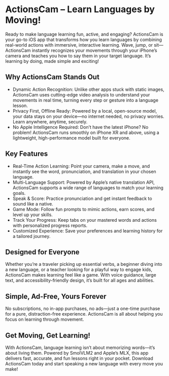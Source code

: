 # ActionsCam – Learn Languages by Moving!

Ready to make language learning fun, active, and engaging? ActionsCam is your go-to iOS app that transforms how you learn languages by combining real-world actions with immersive, interactive learning. Wave, jump, or sit—ActionsCam instantly recognizes your movements through your iPhone’s camera and teaches you how to say them in your target language. It’s learning by doing, made simple and exciting!

## Why ActionsCam Stands Out
* Dynamic Action Recognition: Unlike other apps stuck with static images, ActionsCam uses cutting-edge video analysis to understand your movements in real time, turning every step or gesture into a language lesson.
* Privacy First, Offline Ready: Powered by a local, open-source model, your data stays on your device—no internet needed, no privacy worries. Learn anywhere, anytime, securely.
* No Apple Intelligence Required: Don’t have the latest iPhone? No problem! ActionsCam runs smoothly on iPhone XR and above, using a lightweight, high-performance model built for everyone.

## Key Features
* Real-Time Action Learning: Point your camera, make a move, and instantly see the word, pronunciation, and translation in your chosen language.
* Multi-Language Support: Powered by Apple’s native translation API, ActionsCam supports a wide range of languages to match your learning goals.
* Speak & Score: Practice pronunciation and get instant feedback to sound like a native.
* Game Mode: Follow fun prompts to mimic actions, earn scores, and level up your skills.
* Track Your Progress: Keep tabs on your mastered words and actions with personalized progress reports.
* Customized Experience: Save your preferences and learning history for a tailored journey.

## Designed for Everyone
Whether you’re a traveler picking up essential verbs, a beginner diving into a new language, or a teacher looking for a playful way to engage kids, ActionsCam makes learning feel like a game. With voice guidance, large text, and accessibility-friendly design, it’s built for all ages and abilities.

## Simple, Ad-Free, Yours Forever
No subscriptions, no in-app purchases, no ads—just a one-time purchase for a pure, distraction-free experience. ActionsCam is all about helping you focus on learning through movement.

## Get Moving, Get Learning!
With ActionsCam, language learning isn’t about memorizing words—it’s about living them. Powered by SmolVLM2 and Apple’s MLX, this app delivers fast, accurate, and fun lessons right in your pocket. Download ActionsCam today and start speaking a new language with every move you make!